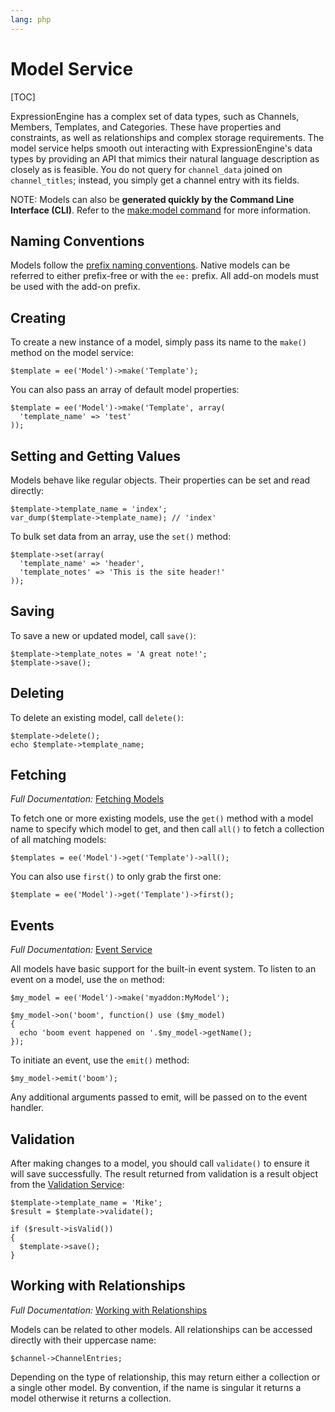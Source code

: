 ```yaml
---
lang: php
---
```


<!--
    This source file is part of the open source project
    ExpressionEngine User Guide (https://github.com/ExpressionEngine/ExpressionEngine-User-Guide)

    @link      https://expressionengine.com/
    @copyright Copyright (c) 2003-2020, Packet Tide, LLC (https://packettide.com)
    @license   https://expressionengine.com/license Licensed under Apache License, Version 2.0
-->

# Model Service

[TOC]

ExpressionEngine has a complex set of data types, such as Channels, Members, Templates, and Categories. These have properties and constraints, as well as relationships and complex storage requirements. The model service helps smooth out interacting with ExpressionEngine's data types by providing an API that mimics their natural language description as closely as is feasible. You do not query for `channel_data` joined on `channel_titles`; instead, you simply get a channel entry with its fields.

NOTE: Models can also be **generated quickly by the Command Line Interface (CLI)**. Refer to the [make:model command](cli/built-in-commands/make-addon.md#makemodel) for more information.


## Naming Conventions

Models follow the [prefix naming conventions](development/architecture.md#prefixes). Native models can be referred to either prefix-free or with the `ee:` prefix. All add-on models must be used with the add-on prefix.

## Creating

To create a new instance of a model, simply pass its name to the `make()` method on the model service:

    $template = ee('Model')->make('Template');

You can also pass an array of default model properties:

    $template = ee('Model')->make('Template', array(
      'template_name' => 'test'
    ));

## Setting and Getting Values

Models behave like regular objects. Their properties can be set and read directly:

    $template->template_name = 'index';
    var_dump($template->template_name); // 'index'

To bulk set data from an array, use the `set()` method:

    $template->set(array(
      'template_name' => 'header',
      'template_notes' => 'This is the site header!'
    ));

## Saving

To save a new or updated model, call `save()`:

    $template->template_notes = 'A great note!';
    $template->save();

## Deleting

To delete an existing model, call `delete()`:

    $template->delete();
    echo $template->template_name;

## Fetching

_Full Documentation:_ [Fetching Models](development/services/model/fetching.md)

To fetch one or more existing models, use the `get()` method with a model name to specify which model to get, and then call `all()` to fetch a collection of all matching models:

    $templates = ee('Model')->get('Template')->all();

You can also use `first()` to only grab the first one:

    $template = ee('Model')->get('Template')->first();

## Events

_Full Documentation:_ [Event Service](development/services/event.md)

All models have basic support for the built-in event system. To listen to an event on a model, use the `on` method:

    $my_model = ee('Model')->make('myaddon:MyModel');

    $my_model->on('boom', function() use ($my_model)
    {
      echo 'boom event happened on '.$my_model->getName();
    });

To initiate an event, use the `emit()` method:

    $my_model->emit('boom');

Any additional arguments passed to emit, will be passed on to the event handler.

## Validation

After making changes to a model, you should call `validate()` to ensure it will save successfully. The result returned from validation is a result object from the [Validation Service](development/services/validation.md):

    $template->template_name = 'Mike';
    $result = $template->validate();

    if ($result->isValid())
    {
      $template->save();
    }

## Working with Relationships

_Full Documentation:_ [Working with Relationships](development/services/model/relationships.md)

Models can be related to other models. All relationships can be accessed directly with their uppercase name:

    $channel->ChannelEntries;

Depending on the type of relationship, this may return either a collection or a single other model. By convention, if the name is singular it returns a model otherwise it returns a collection.
